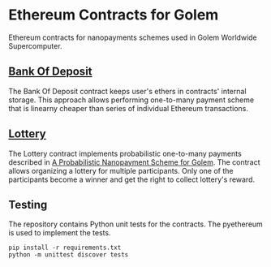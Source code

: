 # Ethereum Contracts for Golem
Ethereum contracts for nanopayments schemes used in Golem Worldwide Supercomputer.

## [Bank Of Deposit](BankOfDeposit.sol)

The Bank Of Deposit contract keeps user's ethers in contracts' internal storage.
This approach allows performing one-to-many payment scheme that is linearny cheaper than
series of individual Ethereum transactions.

## [Lottery](Lottery.sol)

The Lottery contract implements probabilistic one-to-many payments described in
[A Probabilistic Nanopayment Scheme for Golem](http://golemproject.net/doc/GolemNanopayments.pdf).
The contract allows organizing a lottery for multiple participants.
Only one of the participants become a winner and get the right to collect lottery's reward.

## Testing

The repository contains Python unit tests for the contracts. The pyethereum is used to implement the tests.
```
pip install -r requirements.txt
python -m unittest discover tests
```
